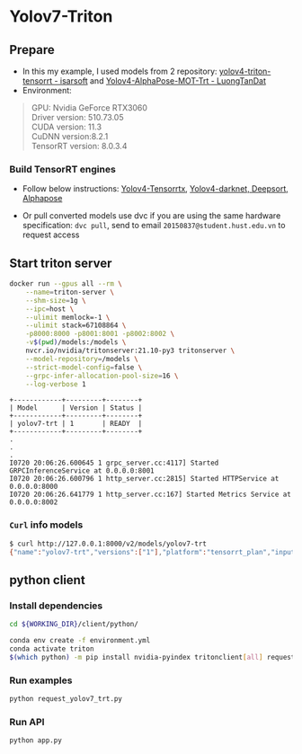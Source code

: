 # Yolov7-Triton

## Prepare

- In this my example, I used models from 2 repository: [yolov4-triton-tensorrt - isarsoft](https://github.com/isarsoft/yolov4-triton-tensorrt/tree/b42dd1faf50e516b3943eafd3c15408f536bf1c5) and [Yolov4-AlphaPose-MOT-Trt - LuongTanDat](https://github.com/LuongTanDat/Yolov4-AlphaPose-MOT-Trt)
- Environment:

> GPU: Nvidia GeForce RTX3060<br>
> Driver version: 510.73.05<br>
> CUDA version: 11.3<br>
> CuDNN version:8.2.1<br>
> TensorRT version: 8.0.3.4

### Build TensorRT engines

- Follow below instructions: [Yolov4-Tensorrtx](https://github.com/isarsoft/yolov4-triton-tensorrt/tree/b42dd1faf50e516b3943eafd3c15408f536bf1c5#build-tensorrt-engine), [Yolov4-darknet, Deepsort, Alphapose](https://github.com/LuongTanDat/Yolov4-AlphaPose-MOT-Trt#build-project)

- Or pull converted models use dvc if you are using the same hardware specification: `dvc pull`, send to email `20150837@student.hust.edu.vn` to request access

## Start triton server

```bash
docker run --gpus all --rm \
    --name=triton-server \
    --shm-size=1g \
    --ipc=host \
    --ulimit memlock=-1 \
    --ulimit stack=67108864 \
    -p8000:8000 -p8001:8001 -p8002:8002 \
    -v$(pwd)/models:/models \
    nvcr.io/nvidia/tritonserver:21.10-py3 tritonserver \
    --model-repository=/models \
    --strict-model-config=false \
    --grpc-infer-allocation-pool-size=16 \
    --log-verbose 1
```

```
+------------+---------+--------+
| Model      | Version | Status |
+------------+---------+--------+
| yolov7-trt | 1       | READY  |
+------------+---------+--------+
.
.
.
I0720 20:06:26.600645 1 grpc_server.cc:4117] Started GRPCInferenceService at 0.0.0.0:8001
I0720 20:06:26.600796 1 http_server.cc:2815] Started HTTPService at 0.0.0.0:8000
I0720 20:06:26.641779 1 http_server.cc:167] Started Metrics Service at 0.0.0.0:8002
```

### `Curl` info models

```bash
$ curl http://127.0.0.1:8000/v2/models/yolov7-trt
{"name":"yolov7-trt","versions":["1"],"platform":"tensorrt_plan","inputs":[{"name":"images","datatype":"FP32","shape":[-1,3,608,608]}],"outputs":[{"name":"output","datatype":"FP32","shape":[-1,22743,12]}]}
```

## python client

### Install dependencies

```bash
cd ${WORKING_DIR}/client/python/

conda env create -f environment.yml
conda activate triton
$(which python) -m pip install nvidia-pyindex tritonclient[all] requests Flask flask-cors pyopenssl
```

### Run examples

```bash
python request_yolov7_trt.py
```

### Run API

```bash
python app.py
```

<!-- 
## [C++ client](https://github.com/olibartfast/object-detection-inference)

### Install dependencies

```bash
sudo apt install libssl-dev
python3 -m pip install --user grpcio-tools
git clone https://github.com/Tencent/rapidjson.git
cd rapidjson
cmake .
make
sudo make install
cd -

git clone https://github.com/triton-inference-server/client.git -b r21.05
cd client
sed -i 's/byte_contents/bytes_contents/' src/c++/library/grpc_client.cc
mkdir build
cd build
cmake -DCMAKE_INSTALL_PREFIX=`pwd`/install -DTRITON_ENABLE_CC_HTTP=ON -DTRITON_ENABLE_CC_GRPC=ON -DTRITON_ENABLE_PERF_ANALYZER=ON -DTRITON_ENABLE_PYTHON_HTTP=ON -DTRITON_ENABLE_PYTHON_GRPC=ON -DTRITON_ENABLE_GPU=ON -DTRITON_ENABLE_EXAMPLES=ON -DTRITON_ENABLE_TESTS=ON ..
make cc-clients python-clients -j$(nproc)
TritonClientThirdParty_DIR=$(pwd)/third-party
TritonClientBuild_DIR=$(pwd)/install
```

### Build and run examples

```bash
cd ${WORKING_DIR}/client/c++/
mkdir build
cd build
cmake ..
make
./yolov4-triton-cpp-client
``` -->
